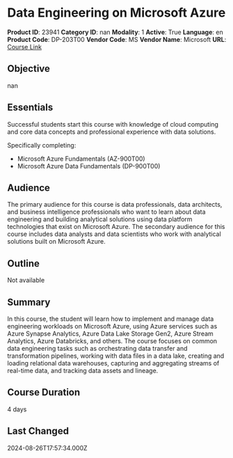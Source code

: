 # Data Engineering on Microsoft Azure

**Product ID**: 23941
**Category ID**: nan
**Modality**: 1
**Active**: True
**Language**: en
**Product Code**: DP-203T00
**Vendor Code**: MS
**Vendor Name**: Microsoft
**URL**: [Course Link](https://www.fastlaneus.com/course/microsoft-dp-203t00)

## Objective
nan

## Essentials
Successful students start this course with knowledge of cloud computing and core data concepts and professional experience with data solutions.

Specifically completing:


- Microsoft Azure Fundamentals (AZ-900T00)
- Microsoft Azure Data Fundamentals (DP-900T00)

## Audience
The primary audience for this course is data professionals, data architects, and business intelligence professionals who want to learn about data engineering and building analytical solutions using data platform technologies that exist on Microsoft Azure. The secondary audience for this course includes data analysts and data scientists who work with analytical solutions built on Microsoft Azure.

## Outline
Not available

## Summary
In this course, the student will learn how to implement and manage data engineering workloads on Microsoft Azure, using Azure services such as Azure Synapse Analytics, Azure Data Lake Storage Gen2, Azure Stream Analytics, Azure Databricks, and others. The course focuses on common data engineering tasks such as orchestrating data transfer and transformation pipelines, working with data files in a data lake, creating and loading relational data warehouses, capturing and aggregating streams of real-time data, and tracking data assets and lineage.

## Course Duration
4 days

## Last Changed
2024-08-26T17:57:34.000Z
